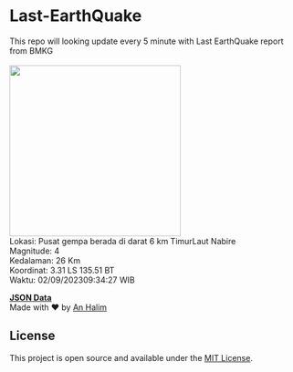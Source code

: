 # Last-EarthQuake
This repo will looking update every 5 minute with Last EarthQuake report from BMKG
<br>
<br>
<img src="https://static.bmkg.go.id/20230902093427.mmi.jpg" width="300"/>
<br>
Lokasi: Pusat gempa berada di darat 6 km TimurLaut Nabire <br>
Magnitude: 4 <br>
Kedalaman: 26 Km <br>
Koordinat: 3.31 LS 135.51 BT <br>
Waktu: 02/09/202309:34:27 WIB <br>

<a href="./data/data.json">**JSON Data**</a>
<br>
Made with ❤️ by <a href="https://github.com/an-halim">An Halim</a>
## License

This project is open source and available under the [MIT License](LICENSE).
